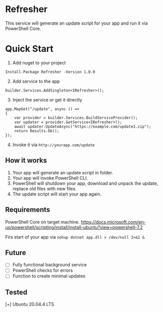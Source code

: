 # Refresher
This service will generate an update script for your app and run it via PowerShell Core.

# Quick Start
1. Add nuget to your project

`Install-Package Refresher -Version 1.0.0`

2. Add service to the app

`builder.Services.AddSingleton<IRefresher>();`

3. Inject the service or get it directly
```
app.MapGet("/update", async () =>
{
    var provider = builder.Services.BuildServiceProvider();
    var updater = provider.GetService<IRefresher>();
    await updater.UpdateAsync("https://example.com/update1.zip");
    return Results.Ok();
});
```
4. Invoke it via `http://yourapp.com/update`

## How it works
1. Your app will generate an update script in folder.
2. Your app will invoke PowerShell CLI.
3. PowerShell will shutdown your app, download and unpack the update, replace old files with new files.
4. The update script will start your app again.

## Requirements
PowerShell Core on target machine.
https://docs.microsoft.com/en-us/powershell/scripting/install/install-ubuntu?view=powershell-7.2

Firs start of your app via `nohup dotnet app.dll > /dev/null 2>&1 &`

## Future
- [ ] Fully functional background service
- [ ] PowerShell checks for errors
- [ ] Function to create minimal updates

## Tested
[+] Ubuntu 20.04.4 LTS
